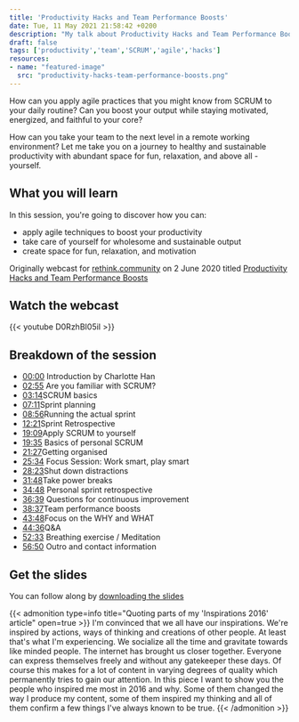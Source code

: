 ```yaml
---
title: 'Productivity Hacks and Team Performance Boosts'
date: Tue, 11 May 2021 21:58:42 +0200
description: "My talk about Productivity Hacks and Team Performance Boosts at rethink.community"
draft: false
tags: ['productivity','team','SCRUM','agile','hacks']
resources:
- name: "featured-image"
  src: "productivity-hacks-team-performance-boosts.png"
---
```


How can you apply agile practices that you might know from SCRUM to your daily routine? Can you boost your output while staying motivated, energized, and faithful to your core?

How can you take your team to the next level in a remote working environment? Let me take you on a journey to healthy and sustainable productivity with abundant space for fun, relaxation, and above all - yourself.
<!--more-->
## What you will learn

In this session, you're going to discover how you can:

- apply agile techniques to boost your productivity
- take care of yourself for wholesome and sustainable output
- create space for fun, relaxation, and motivation

Originally webcast for [rethink.community](https://rethink.community​) on 2 June 2020 titled [Productivity Hacks and Team Performance Boosts](https://www.rethink.community/online-events/team-performance-boost)

## Watch the webcast

{{< youtube D0RzhBI05iI >}}

## Breakdown of the session

- [00:00](https://www.youtube.com/watch?v=D0RzhBI05iI&t=0s) Introduction by Charlotte Han
- [02:55](https://www.youtube.com/watch?v=D0RzhBI05iI&t=175s) Are you familiar with SCRUM?
- [03:14](https://www.youtube.com/watch?v=D0RzhBI05iI&t=194s)​ SCRUM basics
- [07:11](https://www.youtube.com/watch?v=D0RzhBI05iI&t=431s)​ Sprint planning
- [08:56](https://www.youtube.com/watch?v=D0RzhBI05iI&t=536s)​ Running the actual sprint
- [12:21](https://www.youtube.com/watch?v=D0RzhBI05iI&t=741s)​ Sprint Retrospective
- [19:09​](https://www.youtube.com/watch?v=D0RzhBI05iI&t=1149s) Apply SCRUM to yourself
- [19:35](https://www.youtube.com/watch?v=D0RzhBI05iI&t=1287s) Basics of personal SCRUM
- [21:27](https://www.youtube.com/watch?v=D0RzhBI05iI&t=1287s)​ Getting organised
- [25:34](​https://www.youtube.com/watch?v=D0RzhBI05iI&t=1534s) Focus Session: Work smart, play smart
- [28:23](https://www.youtube.com/watch?v=D0RzhBI05iI&t=1703s)​ Shut down distractions
- [31:48​](https://www.youtube.com/watch?v=D0RzhBI05iI&t=1908s) Take power breaks
- [34:48](https://www.youtube.com/watch?v=D0RzhBI05iI&t=2088s) Personal sprint retrospective
- [36:39](https://www.youtube.com/watch?v=D0RzhBI05iI&t=2199s) Questions for continuous improvement
- [38:37​](https://www.youtube.com/watch?v=D0RzhBI05iI&t=2317s) Team performance boosts
- [43:48](https://www.youtube.com/watch?v=D0RzhBI05iI&t=2628s)​ Focus on the WHY and WHAT
- [44:36​](https://www.youtube.com/watch?v=D0RzhBI05iI&t=2676s) Q&A
- [52:33](https://www.youtube.com/watch?v=D0RzhBI05iI&t=3153s) Breathing exercise / Meditation
- [56:50](https://www.youtube.com/watch?v=D0RzhBI05iI&t=3410s) Outro and contact information

## Get the slides

You can follow along by [downloading the slides](https://cheret.de/2021/05/productivity-hacks-and-team-performance-boosts/productivity-hacks-team-performance-boosts.pdf)

{{< admonition type=info title="Quoting parts of my 'Inspirations 2016' article" open=true >}}
I'm convinced that we all have our inspirations. We're inspired by actions, ways of thinking and creations of other people. At least that's what I'm experiencing. We socialize all the time and gravitate towards like minded people. The internet has brought us closer together. Everyone can express themselves freely and without any gatekeeper these days. Of course this makes for a lot of content in varying degrees of quality which permanently tries to gain our attention. In this piece I want to show you the people who inspired me most in 2016 and why. Some of them changed the way I produce my content, some of them inspired my thinking and all of them confirm a few things I've always known to be true.
{{< /admonition >}}
